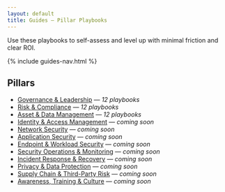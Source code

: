 ```yaml
---
layout: default
title: Guides — Pillar Playbooks
---
```


<p class="guides-intro">
Use these playbooks to self-assess and level up with minimal friction and clear ROI.
</p>

{% include guides-nav.html %}

## Pillars
<ul>
  <li><a href="{{ '/guides/governance-risk/' | relative_url }}">Governance &amp; Leadership</a> — <em>12 playbooks</em></li>
  <li><a href="{{ '/guides/risk-compliance/' | relative_url }}">Risk &amp; Compliance</a> — <em>12 playbooks</em></li>
  <li><a href="{{ '/guides/asset-data/' | relative_url }}">Asset &amp; Data Management</a> — <em>12 playbooks</em></li>

  <li><a href="{{ '/guides/identity-access/' | relative_url }}">Identity &amp; Access Management</a> — <em>coming soon</em></li>
  <li><a href="{{ '/guides/network-security/' | relative_url }}">Network Security</a> — <em>coming soon</em></li>
  <li><a href="{{ '/guides/application-security/' | relative_url }}">Application Security</a> — <em>coming soon</em></li>
  <li><a href="{{ '/guides/endpoint-workload/' | relative_url }}">Endpoint &amp; Workload Security</a> — <em>coming soon</em></li>
  <li><a href="{{ '/guides/sec-ops-monitoring/' | relative_url }}">Security Operations &amp; Monitoring</a> — <em>coming soon</em></li>
  <li><a href="{{ '/guides/incident-response/' | relative_url }}">Incident Response &amp; Recovery</a> — <em>coming soon</em></li>
  <li><a href="{{ '/guides/privacy-data-protection/' | relative_url }}">Privacy &amp; Data Protection</a> — <em>coming soon</em></li>
  <li><a href="{{ '/guides/supply-chain/' | relative_url }}">Supply Chain &amp; Third-Party Risk</a> — <em>coming soon</em></li>
  <li><a href="{{ '/guides/awareness-training/' | relative_url }}">Awareness, Training &amp; Culture</a> — <em>coming soon</em></li>
</ul>
